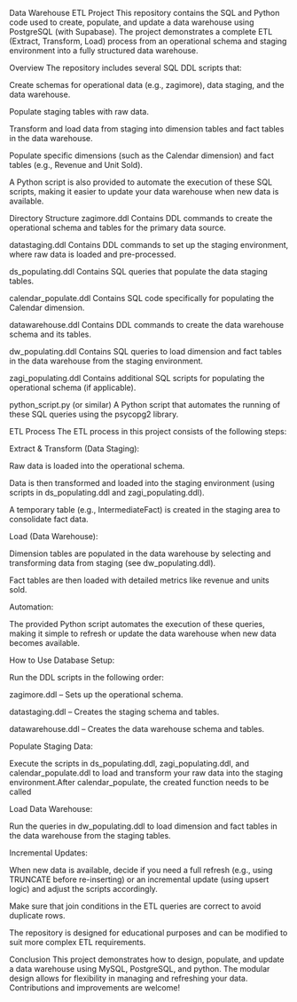 Data Warehouse ETL Project
This repository contains the SQL and Python code used to create, populate, and update a data warehouse using PostgreSQL (with Supabase). The project demonstrates a complete ETL (Extract, Transform, Load) process from an operational schema and staging environment into a fully structured data warehouse.

Overview
The repository includes several SQL DDL scripts that:

Create schemas for operational data (e.g., zagimore), data staging, and the data warehouse.

Populate staging tables with raw data.

Transform and load data from staging into dimension tables and fact tables in the data warehouse.

Populate specific dimensions (such as the Calendar dimension) and fact tables (e.g., Revenue and Unit Sold).

A Python script is also provided to automate the execution of these SQL scripts, making it easier to update your data warehouse when new data is available.

Directory Structure
zagimore.ddl
Contains DDL commands to create the operational schema and tables for the primary data source.

datastaging.ddl
Contains DDL commands to set up the staging environment, where raw data is loaded and pre-processed.

ds_populating.ddl
Contains SQL queries that populate the data staging tables.

calendar_populate.ddl
Contains SQL code specifically for populating the Calendar dimension.

datawarehouse.ddl
Contains DDL commands to create the data warehouse schema and its tables.

dw_populating.ddl
Contains SQL queries to load dimension and fact tables in the data warehouse from the staging environment.

zagi_populating.ddl
Contains additional SQL scripts for populating the operational schema (if applicable).

python_script.py (or similar)
A Python script that automates the running of these SQL queries using the psycopg2 library.

ETL Process
The ETL process in this project consists of the following steps:

Extract & Transform (Data Staging):

Raw data is loaded into the operational schema.

Data is then transformed and loaded into the staging environment (using scripts in ds_populating.ddl and zagi_populating.ddl).

A temporary table (e.g., IntermediateFact) is created in the staging area to consolidate fact data.

Load (Data Warehouse):

Dimension tables are populated in the data warehouse by selecting and transforming data from staging (see dw_populating.ddl).

Fact tables are then loaded with detailed metrics like revenue and units sold.

Automation:

The provided Python script automates the execution of these queries, making it simple to refresh or update the data warehouse when new data becomes available.

How to Use
Database Setup:

Run the DDL scripts in the following order:

zagimore.ddl – Sets up the operational schema.

datastaging.ddl – Creates the staging schema and tables.

datawarehouse.ddl – Creates the data warehouse schema and tables.

Populate Staging Data:

Execute the scripts in ds_populating.ddl, zagi_populating.ddl, and calendar_populate.ddl to load and transform your raw data into the staging environment.After calendar_populate, the created function needs to be called

Load Data Warehouse:

Run the queries in dw_populating.ddl to load dimension and fact tables in the data warehouse from the staging tables.

Incremental Updates:

When new data is available, decide if you need a full refresh (e.g., using TRUNCATE before re-inserting) or an incremental update (using upsert logic) and adjust the scripts accordingly.


Make sure that join conditions in the ETL queries are correct to avoid duplicate rows.

The repository is designed for educational purposes and can be modified to suit more complex ETL requirements.

Conclusion
This project demonstrates how to design, populate, and update a data warehouse using MySQL, PostgreSQL, and python. The modular design allows for flexibility in managing and refreshing your data. Contributions and improvements are welcome!